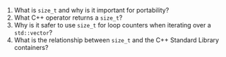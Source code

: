 1. What is `size_t` and why is it important for portability?
2. What C++ operator returns a `size_t`?
3. Why is it safer to use `size_t` for loop counters when iterating over a `std::vector`?
4. What is the relationship between `size_t` and the C++ Standard Library containers?